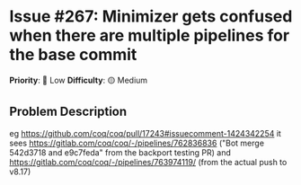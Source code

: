 # Issue #267: Minimizer gets confused when there are multiple pipelines for the base commit

**Priority**: 🚀 Low
**Difficulty**: 🟡 Medium

## Problem Description

eg https://github.com/coq/coq/pull/17243#issuecomment-1424342254  it sees https://gitlab.com/coq/coq/-/pipelines/762836836 ("Bot merge 542d3718 and e9c7feda" from the backport testing PR) and https://gitlab.com/coq/coq/-/pipelines/763974119/ (from the actual push to v8.17)
